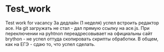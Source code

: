 # Test_work
Test work for vacancy
За дедлайн (1 неделя) успел встроить редактор ace. На git загружать не стал - дал прямую ссылку на ace.js.
При переключении на pyhtnon переадресовывает на официальны сайт brython - не успел оттуда скопировать скрипты обработки.
В общем, как на ЕГЭ - сдаю то, что успел сделать.
